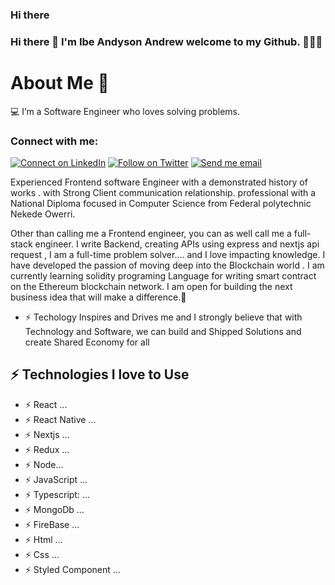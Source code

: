 ### Hi there 

### Hi there 👋 I'm Ibe Andyson Andrew welcome to my Github. 🌱🌱🌱


# About Me 🚀
💻 I’m a Software Engineer who loves solving problems.
### Connect with me:

[![Connect on LinkedIn](https://img.shields.io/badge/--linkedin?label=LinkedIn&logo=LinkedIn&style=social)](https://www.linkedin.com/in/ibe-andyson-b290ba176/) [![Follow on Twitter](https://img.shields.io/badge/--twitter?label=Twitter&logo=Twitter&style=social)](https://twitter.com/iaaTechworm?t=BIYjhXWS985oHBk2jXGTrg&s=09) [![Send me email](https://img.shields.io/badge/--gmail?label=Gmail&logo=Gmail&style=social)](mailto:ibeandyson123@gmail.com)

  Experienced Frontend software Engineer with a demonstrated history of works . with  Strong Client communication relationship. professional with a National Diploma focused in Computer Science from Federal polytechnic Nekede Owerri. 

Other than calling me a Frontend engineer, you can as well call me a full-stack engineer. I write Backend, creating APIs using express and nextjs api request , I am a full-time problem solver.... and I  love impacting knowledge. I have developed the passion  of moving deep into the Blockchain world . I  am currently learning solidity programing Language for writing smart contract on the Ethereum blockchain network. I am open for building the next business idea that will make a difference.🚀
  
* ⚡ Techology Inspires and Drives me and I strongly believe that with Technology and Software, we can build and Shipped Solutions and create Shared Economy for all 


## ⚡ Technologies  I love to Use

- ⚡  React ...
- ⚡  React Native ...
- ⚡  Nextjs ...
- ⚡  Redux ...
- ⚡  Node...
- ⚡  JavaScript ...
- ⚡  Typescript: ...
- ⚡  MongoDb ...
- ⚡  FireBase ... 
- ⚡  Html ...
- ⚡  Css ...
- ⚡  Styled Component ...
